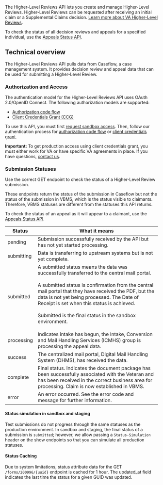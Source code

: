 The Higher-Level Reviews API lets you create and manage Higher-Level Reviews. Higher-Level Reviews can be requested after receiving an initial claim or a Supplemental Claims decision. [Learn more about VA Higher-Level Reviews](https://www.va.gov/decision-reviews/higher-level-review/).  

To check the status of all decision reviews and appeals for a specified individual, use the [Appeals Status API](https://developer.va.gov/explore/appeals/docs/appeals?version=current).

## Technical overview
The Higher-Level Reviews API pulls data from Caseflow, a case management system. It provides decision review and appeal data that can be used for submitting a Higher-Level Review.

### Authorization and Access
The authentication model for the Higher-Level Reviews API uses OAuth 2.0/OpenID Connect. The following authorization models are supported:
* [Authorization code flow](https://developer.va.gov/explore/authorization/docs/authorization-code)
* [Client Credentials Grant (CCG)](https://developer.va.gov/explore/authorization/docs/client-credentials)

To use this API, you must first [request sandbox access](https://developer.va.gov/onboarding/request-sandbox-access). Then, follow our authentication process for [authorization code flow](https://developer.va.gov/explore/authorization/docs/authorization-code) or [client credentials grant](https://developer.va.gov/explore/authorization/docs/client-credentials).

**Important:** To get production access using client credentials grant, you must either work for VA or have specific VA agreements in place. If you have questions, [contact us](https://developer.va.gov/support/contact-us).

### Submission Statuses
Use the correct GET endpoint to check the status of a Higher-Level Review submission. 

These endpoints return the status of the submission in Caseflow but not the status of the submission in VBMS, which is the status visible to claimants. Therefore, VBMS statuses are different from the statuses this API returns. 

To check the status of an appeal as it will appear to a claimant, use the [Appeals Status API](https://developer.va.gov/explore/appeals/docs/appeals?version=current).

| Status      | What it means |
| ---        |     ---     |
| pending      | Submission successfully received by the API but has not yet started processing. |
| submitting   | Data is transferring to upstream systems but is not yet complete. |
| submitted   | A submitted status means the data was successfully transferred to the central mail portal.<br /><br />A submitted status is confirmation from the central mail portal that they have received the PDF, but the data is not yet being processed. The Date of Receipt is set when this status is achieved.<br /><br />Submitted is the final status in the sandbox environment.<p> |
| processing   | Indicates intake has begun, the Intake, Conversion and Mail Handling Services (ICMHS) group is processing the appeal data. |
| success   | The centralized mail portal, Digital Mail Handling System (DHMS), has received the data. |
| complete   | Final status. Indicates the document package has been successfully associated with the Veteran and has been received in the correct business area for processing. Claim is now established in VBMS. |
| error   | An error occurred. See the error code and message for further information. |

#### Status simulation in sandbox and staging

Test submissions do not progress through the same statuses as the production environment. In sandbox and staging, the final status of a submission is `submitted`; however, we allow passing a `Status-Simulation` header on the show endpoints so that you can simulate all production statuses.

#### Status Caching
Due to system limitations, status attribute data for the GET `/forms/200996/{uuid}` endpoint is cached for 1 hour. The updated_at field indicates the last time the status for a given GUID was updated.
